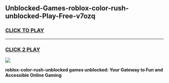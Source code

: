 
## Unblocked-Games-roblox-color-rush-unblocked-Play-Free-v7ozq
<h3>
<a href="https://premium76.site?title=roblox-color-rush-unblocked&ref=19M">CLICK TO PLAY</a></h3>
<hr>

<h3>
<a href="https://premium76.site?title=roblox-color-rush-unblocked&ref=19M">CLICK 2 PLAY</a>
  
</h3>

<a href="https://premium76.site?title=roblox-color-rush-unblocked&ref=19M"><img src="https://clearcache.store/games.png"></a>


**roblox-color-rush-unblocked games unblocked: Your Gateway to Fun and Accessible Online Gaming**

